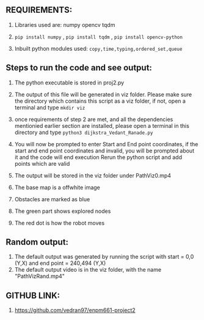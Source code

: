 ## REQUIREMENTS:

1. Libraries used are: numpy opencv tqdm

2. ```pip install numpy``` , ```pip install tqdm``` , ```pip install opencv-python```

3. Inbuilt python modules used: ```copy,time,typing,ordered_set,queue```

## Steps to run the code and see output:

1. The python executable is stored in proj2.py

2. The output of this file will be generated in viz folder. Please make sure the directory which contains this script as a viz folder, if not, open a terminal and
   type ```mkdir viz```
   
3. once requirements of step 2 are met, and all the dependencies mentionied earlier section are installed, please open a terminal in this directory and type
   ```python3 dijkstra_Vedant_Ranade.py```
   
4. You will now be prompted to enter Start and End point coordinates, if the start and end point coordinates and invalid, you will be prompted about it and the code will end execution
   Rerun the python script and add points which are valid
   
5. The output will be stored in the viz folder under PathViz0.mp4

6. The base map is a offwhite image

7. Obstacles are marked as blue

8. The green part shows explored nodes

9. The red dot is how the robot moves

## Random output:

1. The default output was generated by running the script with start = 0,0 (Y,X) and end point = 240,494 (Y,X)
2. The default output video is in the viz folder, with the name "PathVizRand.mp4"

## GITHUB LINK:

1. https://github.com/vedran97/enpm661-project2